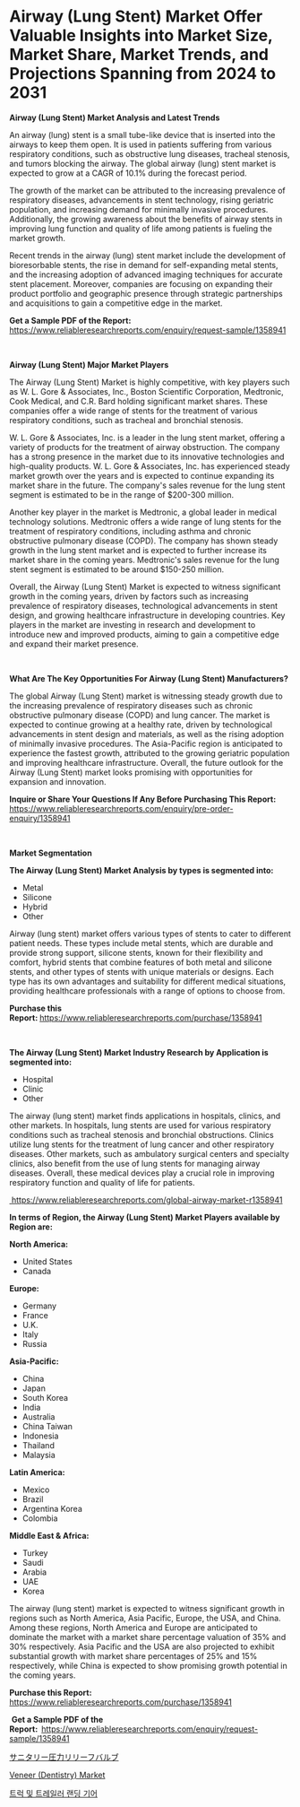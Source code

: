 <p><h1>Airway (Lung Stent) Market Offer Valuable Insights into Market Size, Market Share, Market Trends, and Projections Spanning from 2024 to 2031</h1></p><p><strong>Airway (Lung Stent) Market Analysis and Latest Trends</strong></p>
<p><p>An airway (lung) stent is a small tube-like device that is inserted into the airways to keep them open. It is used in patients suffering from various respiratory conditions, such as obstructive lung diseases, tracheal stenosis, and tumors blocking the airway. The global airway (lung) stent market is expected to grow at a CAGR of 10.1% during the forecast period. </p><p>The growth of the market can be attributed to the increasing prevalence of respiratory diseases, advancements in stent technology, rising geriatric population, and increasing demand for minimally invasive procedures. Additionally, the growing awareness about the benefits of airway stents in improving lung function and quality of life among patients is fueling the market growth.</p><p>Recent trends in the airway (lung) stent market include the development of bioresorbable stents, the rise in demand for self-expanding metal stents, and the increasing adoption of advanced imaging techniques for accurate stent placement. Moreover, companies are focusing on expanding their product portfolio and geographic presence through strategic partnerships and acquisitions to gain a competitive edge in the market.</p></p>
<p><strong>Get a Sample PDF of the Report:&nbsp;</strong> <a href="https://www.reliableresearchreports.com/enquiry/request-sample/1358941">https://www.reliableresearchreports.com/enquiry/request-sample/1358941</a></p>
<p>&nbsp;</p>
<p><strong>Airway (Lung Stent) Major Market Players</strong></p>
<p><p>The Airway (Lung Stent) Market is highly competitive, with key players such as W. L. Gore & Associates, Inc., Boston Scientific Corporation, Medtronic, Cook Medical, and C.R. Bard holding significant market shares. These companies offer a wide range of stents for the treatment of various respiratory conditions, such as tracheal and bronchial stenosis.</p><p>W. L. Gore & Associates, Inc. is a leader in the lung stent market, offering a variety of products for the treatment of airway obstruction. The company has a strong presence in the market due to its innovative technologies and high-quality products. W. L. Gore & Associates, Inc. has experienced steady market growth over the years and is expected to continue expanding its market share in the future. The company's sales revenue for the lung stent segment is estimated to be in the range of $200-300 million.</p><p>Another key player in the market is Medtronic, a global leader in medical technology solutions. Medtronic offers a wide range of lung stents for the treatment of respiratory conditions, including asthma and chronic obstructive pulmonary disease (COPD). The company has shown steady growth in the lung stent market and is expected to further increase its market share in the coming years. Medtronic's sales revenue for the lung stent segment is estimated to be around $150-250 million.</p><p>Overall, the Airway (Lung Stent) Market is expected to witness significant growth in the coming years, driven by factors such as increasing prevalence of respiratory diseases, technological advancements in stent design, and growing healthcare infrastructure in developing countries. Key players in the market are investing in research and development to introduce new and improved products, aiming to gain a competitive edge and expand their market presence.</p></p>
<p>&nbsp;</p>
<p><strong>What Are The Key Opportunities For Airway (Lung Stent) Manufacturers?</strong></p>
<p><p>The global Airway (Lung Stent) market is witnessing steady growth due to the increasing prevalence of respiratory diseases such as chronic obstructive pulmonary disease (COPD) and lung cancer. The market is expected to continue growing at a healthy rate, driven by technological advancements in stent design and materials, as well as the rising adoption of minimally invasive procedures. The Asia-Pacific region is anticipated to experience the fastest growth, attributed to the growing geriatric population and improving healthcare infrastructure. Overall, the future outlook for the Airway (Lung Stent) market looks promising with opportunities for expansion and innovation.</p></p>
<p><strong>Inquire or Share Your Questions If Any Before Purchasing This Report:</strong> <a href="https://www.reliableresearchreports.com/enquiry/pre-order-enquiry/1358941">https://www.reliableresearchreports.com/enquiry/pre-order-enquiry/1358941</a></p>
<p>&nbsp;</p>
<p><strong>Market Segmentation</strong></p>
<p><strong>The Airway (Lung Stent) Market Analysis by types is segmented into:</strong></p>
<p><ul><li>Metal</li><li>Silicone</li><li>Hybrid</li><li>Other</li></ul></p>
<p><p>Airway (lung stent) market offers various types of stents to cater to different patient needs. These types include metal stents, which are durable and provide strong support, silicone stents, known for their flexibility and comfort, hybrid stents that combine features of both metal and silicone stents, and other types of stents with unique materials or designs. Each type has its own advantages and suitability for different medical situations, providing healthcare professionals with a range of options to choose from.</p></p>
<p><strong>Purchase this Report:&nbsp;</strong><a href="https://www.reliableresearchreports.com/purchase/1358941">https://www.reliableresearchreports.com/purchase/1358941</a></p>
<p>&nbsp;</p>
<p><strong>The Airway (Lung Stent) Market Industry Research by Application is segmented into:</strong></p>
<p><ul><li>Hospital</li><li>Clinic</li><li>Other</li></ul></p>
<p><p>The airway (lung stent) market finds applications in hospitals, clinics, and other markets. In hospitals, lung stents are used for various respiratory conditions such as tracheal stenosis and bronchial obstructions. Clinics utilize lung stents for the treatment of lung cancer and other respiratory diseases. Other markets, such as ambulatory surgical centers and specialty clinics, also benefit from the use of lung stents for managing airway diseases. Overall, these medical devices play a crucial role in improving respiratory function and quality of life for patients.</p></p>
<p><a href="https://www.reliableresearchreports.com/global-airway-market-r1358941">&nbsp;https://www.reliableresearchreports.com/global-airway-market-r1358941</a></p>
<p><strong>In terms of Region, the Airway (Lung Stent) Market Players available by Region are:</strong></p>
<p>
    <p> <strong> North America: </strong>
        <ul>
            <li>United States</li>
            <li>Canada</li>
        </ul>
        </p> 
    <p> <strong> Europe: </strong>
        <ul>
            <li>Germany</li>
            <li>France</li>
            <li>U.K.</li>
            <li>Italy</li>
            <li>Russia</li>
        </ul>
        </p> 
    <p> <strong> Asia-Pacific: </strong>
        <ul>
            <li>China</li>
            <li>Japan</li>
            <li>South Korea</li>
            <li>India</li>
            <li>Australia</li>
            <li>China Taiwan</li>
            <li>Indonesia</li>
            <li>Thailand</li>
            <li>Malaysia</li>
        </ul>
        </p> 
    <p> <strong> Latin America: </strong>
        <ul>
            <li>Mexico</li>
            <li>Brazil</li>
            <li>Argentina Korea</li>
            <li>Colombia</li>
        </ul>
        </p> 
    <p> <strong> Middle East & Africa: </strong>
        <ul>
            <li>Turkey</li>
            <li>Saudi</li>
            <li>Arabia</li>
            <li>UAE</li>
            <li>Korea</li>
        </ul>
    </p>
    </p>
<p><p>The airway (lung stent) market is expected to witness significant growth in regions such as North America, Asia Pacific, Europe, the USA, and China. Among these regions, North America and Europe are anticipated to dominate the market with a market share percentage valuation of 35% and 30% respectively. Asia Pacific and the USA are also projected to exhibit substantial growth with market share percentages of 25% and 15% respectively, while China is expected to show promising growth potential in the coming years.</p></p>
<p><strong>Purchase this Report: </strong><a href="https://www.reliableresearchreports.com/purchase/1358941">https://www.reliableresearchreports.com/purchase/1358941</a></p>
<p>&nbsp;<strong>Get a Sample PDF of the Report:&nbsp;&nbsp;</strong><a href="https://www.reliableresearchreports.com/enquiry/request-sample/1358941">https://www.reliableresearchreports.com/enquiry/request-sample/1358941</a></p>
<p><strong></strong></p>
<p><p><a href="https://github.com/oqoeusbvpadwjs08/Market-Research-Report-List-2/blob/main/905916251536.md">サニタリー圧力リリーフバルブ</a></p><p><a href="https://github.com/RichRobinson5/Market-Research-Report-List-4/blob/main/veneer-dentistry-market.md">Veneer (Dentistry) Market</a></p><p><a href="https://github.com/sougarounis/Market-Research-Report-List-3/blob/main/974780746330.md">트럭 및 트레일러 랜딩 기어</a></p></p>